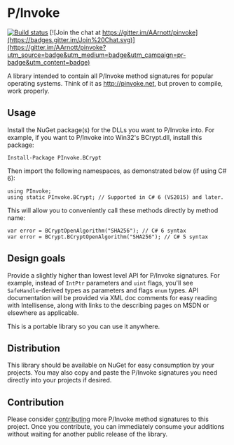 P/Invoke
=======

[![Build status](https://ci.appveyor.com/api/projects/status/idu56hy4jwytxd3x?svg=true)](https://ci.appveyor.com/project/AArnott/pinvoke)
[![Join the chat at https://gitter.im/AArnott/pinvoke](https://badges.gitter.im/Join%20Chat.svg)](https://gitter.im/AArnott/pinvoke?utm_source=badge&utm_medium=badge&utm_campaign=pr-badge&utm_content=badge)

A library intended to contain all P/Invoke method signatures for popular operating systems.
Think of it as http://pinvoke.net, but proven to compile, work properly.

## Usage

Install the NuGet package(s) for the DLLs you want to P/Invoke into.
For example, if you want to P/Invoke into Win32's BCrypt.dll, install this package:

    Install-Package PInvoke.BCrypt

Then import the following namespaces, as demonstrated below (if using C# 6):

    using PInvoke;
    using static PInvoke.BCrypt; // Supported in C# 6 (VS2015) and later.

This will allow you to conveniently call these methods directly by method name:

    var error = BCryptOpenAlgorithm("SHA256"); // C# 6 syntax
    var error = BCrypt.BCryptOpenAlgorithm("SHA256"); // C# 5 syntax

## Design goals

Provide a slightly higher than lowest level API for P/Invoke signatures.
For example, instead of `IntPtr` parameters and `uint` flags, you'll see `SafeHandle`-derived
types as parameters and flags `enum` types. API documentation will be provided via XML doc comments
for easy reading with Intellisense, along with links to the describing pages on MSDN
or elsewhere as applicable.

This is a portable library so you can use it anywhere.

## Distribution

This library should be available on NuGet for easy consumption by your projects.
You may also copy and paste the P/Invoke signatures you need directly into your projects if desired. 

## Contribution

Please consider [contributing](CONTRIB.md) more P/Invoke method signatures to this project.
Once you contribute, you can immediately consume your additions without waiting for another
public release of the library.
